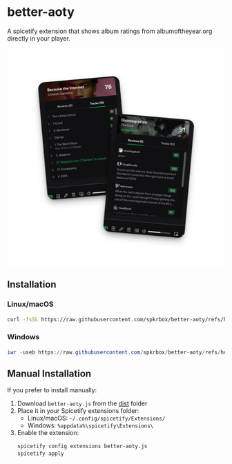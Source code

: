 # better-aoty

A spicetify extension that shows album ratings from albumoftheyear.org directly in your player.

![better-aoty preview](./assets/prev.webp)

## Installation

### Linux/macOS

```bash
curl -fsSL https://raw.githubusercontent.com/spkrbox/better-aoty/refs/heads/master/scripts/install.sh | sh
```

### Windows

```powershell
iwr -useb https://raw.githubusercontent.com/spkrbox/better-aoty/refs/heads/master/scripts/install.ps1 | iex
```

## Manual Installation

If you prefer to install manually:

1. Download `better-aoty.js` from the [dist](https://github.com/spkrbox/better-aoty/tree/master/dist) folder
2. Place it in your Spicetify extensions folder:
    - Linux/macOS: `~/.config/spicetify/Extensions/`
    - Windows: `%appdata%\spicetify\Extensions\`
3. Enable the extension:
    ```bash
    spicetify config extensions better-aoty.js
    spicetify apply
    ```

